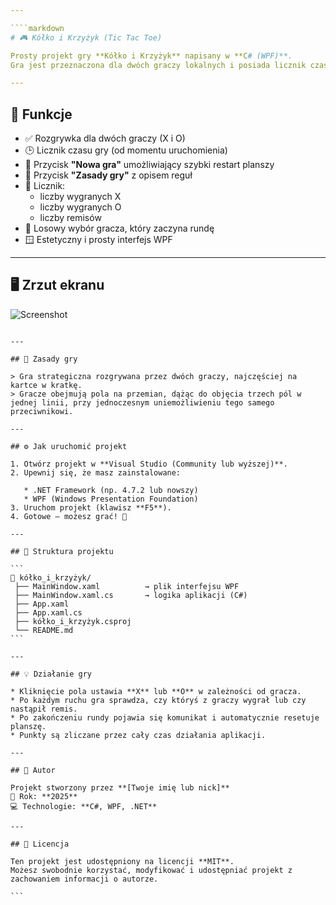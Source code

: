```yaml
---

````markdown
# 🎮 Kółko i Krzyżyk (Tic Tac Toe)

Prosty projekt gry **Kółko i Krzyżyk** napisany w **C# (WPF)**.  
Gra jest przeznaczona dla dwóch graczy lokalnych i posiada licznik czasu, system punktacji oraz losowy wybór gracza rozpoczynającego.

---
```


## 🧩 Funkcje

- ✅ Rozgrywka dla dwóch graczy (X i O)
- 🕒 Licznik czasu gry (od momentu uruchomienia)
- 🔁 Przycisk **"Nowa gra"** umożliwiający szybki restart planszy
- 📜 Przycisk **"Zasady gry"** z opisem reguł
- 🧮 Licznik:
  - liczby wygranych X
  - liczby wygranych O
  - liczby remisów
- 🎲 Losowy wybór gracza, który zaczyna rundę
- 🪟 Estetyczny i prosty interfejs WPF

---

## 🖥️ Zrzut ekranu

![Screenshot](screenshot.png)
````

---

## 🧠 Zasady gry

> Gra strategiczna rozgrywana przez dwóch graczy, najczęściej na kartce w kratkę.
> Gracze obejmują pola na przemian, dążąc do objęcia trzech pól w jednej linii, przy jednoczesnym uniemożliwieniu tego samego przeciwnikowi.

---

## ⚙️ Jak uruchomić projekt

1. Otwórz projekt w **Visual Studio (Community lub wyższej)**.
2. Upewnij się, że masz zainstalowane:

   * .NET Framework (np. 4.7.2 lub nowszy)
   * WPF (Windows Presentation Foundation)
3. Uruchom projekt (klawisz **F5**).
4. Gotowe — możesz grać! 🎉

---

## 📂 Struktura projektu

```
📁 kółko_i_krzyżyk/
 ├── MainWindow.xaml          → plik interfejsu WPF
 ├── MainWindow.xaml.cs       → logika aplikacji (C#)
 ├── App.xaml
 ├── App.xaml.cs
 ├── kółko_i_krzyżyk.csproj
 └── README.md
```

---

## 💡 Działanie gry

* Kliknięcie pola ustawia **X** lub **O** w zależności od gracza.
* Po każdym ruchu gra sprawdza, czy któryś z graczy wygrał lub czy nastąpił remis.
* Po zakończeniu rundy pojawia się komunikat i automatycznie resetuje planszę.
* Punkty są zliczane przez cały czas działania aplikacji.

---

## 🔧 Autor

Projekt stworzony przez **[Twoje imię lub nick]**
📅 Rok: **2025**
💻 Technologie: **C#, WPF, .NET**

---

## 📜 Licencja

Ten projekt jest udostępniony na licencji **MIT**.
Możesz swobodnie korzystać, modyfikować i udostępniać projekt z zachowaniem informacji o autorze.

```
